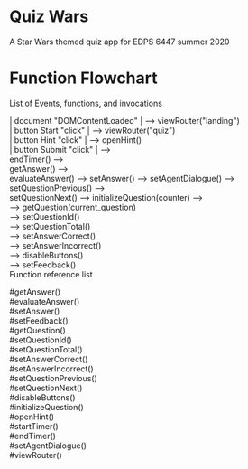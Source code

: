 # Quiz Wars
A Star Wars themed quiz app for EDPS 6447 summer 2020

# Function Flowchart
List of Events, functions, and invocations <br />

| document "DOMContentLoaded" | --> viewRouter("landing") <br />
| button Start "click" |        --> viewRouter("quiz") <br />
| button Hint "click" |         --> openHint() <br />
| button Submit "click" |       --> <br />
endTimer()                      --> <br />
getAnswer()                     --> <br />
evaluateAnswer()                --> setAnswer() --> setAgentDialogue() --> <br />
setQuestionPrevious()                                                  --> <br />
setQuestionNext()                                                      --> initializeQuestion(counter) --> <br />
                                                                                                       --> getQuestion(current_question) <br />
                                                                                                       --> setQuestionId() <br />
                                                                                                       --> setQuestionTotal() <br />
                                                                                                       --> setAnswerCorrect() <br />
                                                                                                       --> setAnswerIncorrect() <br />
                                                                                                       --> disableButtons() <br />
                                                                                                       --> setFeedback() <br />
Function reference list <br />

#getAnswer() <br />
#evaluateAnswer() <br />
#setAnswer() <br />
#setFeedback() <br />
#getQuestion() <br />
#setQuestionId() <br />
#setQuestionTotal() <br />
#setAnswerCorrect() <br />
#setAnswerIncorrect() <br />
#setQuestionPrevious() <br />
#setQuestionNext() <br />
#disableButtons() <br />
#initializeQuestion() <br />
#openHint() <br />
#startTimer() <br />
#endTimer() <br />
#setAgentDialogue() <br />
#viewRouter() <br />
             
